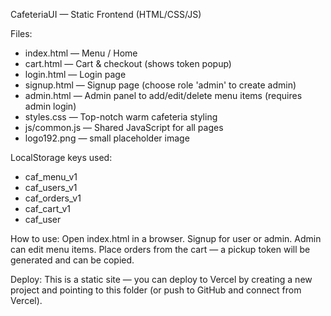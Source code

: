 CafeteriaUI — Static Frontend (HTML/CSS/JS)

Files:
- index.html — Menu / Home
- cart.html — Cart & checkout (shows token popup)
- login.html — Login page
- signup.html — Signup page (choose role 'admin' to create admin)
- admin.html — Admin panel to add/edit/delete menu items (requires admin login)
- styles.css — Top-notch warm cafeteria styling
- js/common.js — Shared JavaScript for all pages
- logo192.png — small placeholder image

LocalStorage keys used:
- caf_menu_v1
- caf_users_v1
- caf_orders_v1
- caf_cart_v1
- caf_user

How to use:
Open index.html in a browser. Signup for user or admin. Admin can edit menu items. Place orders from the cart — a pickup token will be generated and can be copied.

Deploy:
This is a static site — you can deploy to Vercel by creating a new project and pointing to this folder (or push to GitHub and connect from Vercel).